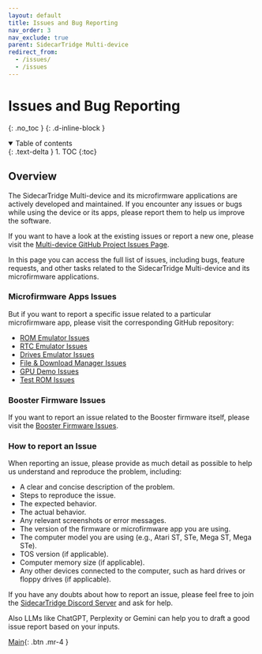 ```yaml
---
layout: default
title: Issues and Bug Reporting
nav_order: 3
nav_exclude: true
parent: SidecarTridge Multi-device
redirect_from:
  - /issues/
  - /issues
---
```


# Issues and Bug Reporting
{: .no_toc }
{: .d-inline-block }

<details open markdown="block">
  <summary>
    Table of contents
  </summary>
  {: .text-delta }
1. TOC
{:toc}
</details>

## Overview

The SidecarTridge Multi-device and its microfirmware applications are actively developed and maintained. If you encounter any issues or bugs while using the device or its apps, please report them to help us improve the software.

If you want to have a look at the existing issues or report a new one, please visit the [Multi-device GitHub Project Issues Page](https://github.com/orgs/sidecartridge/projects/2).

In this page you can access the full list of issues, including bugs, feature requests, and other tasks related to the SidecarTridge Multi-device and its microfirmware applications.

### Microfirmware Apps Issues

But if you want to report a specific issue related to a particular microfirmware app, please visit the corresponding GitHub repository:

- [ROM Emulator Issues](https://github.com/sidecartridge/md-rom-emulator/issues)
- [RTC Emulator Issues](https://github.com/sidecartridge/md-rtc-emulator/issues)
- [Drives Emulator Issues](https://github.com/sidecartridge/md-drives-emulator/issues)
- [File & Download Manager Issues](https://github.com/sidecartridge/md-browser/issues)
- [GPU Demo Issues](https://github.com/sidecartridge/md-gpu-demo/issues)
- [Test ROM Issues](https://github.com/sidecartridge/md-test-rom/issues)

### Booster Firmware Issues

If you want to report an issue related to the Booster firmware itself, please visit the [Booster Firmware Issues](https://github.com/sidecartridge/rp2-booster-bootloader/issues).

### How to report an Issue

When reporting an issue, please provide as much detail as possible to help us understand and reproduce the problem, including:

- A clear and concise description of the problem.
- Steps to reproduce the issue.
- The expected behavior.
- The actual behavior.
- Any relevant screenshots or error messages.
- The version of the firmware or microfirmware app you are using.
- The computer model you are using (e.g., Atari ST, STe, Mega ST, Mega STe).
- TOS version (if applicable).
- Computer memory size (if applicable).
- Any other devices connected to the computer, such as hard drives or floppy drives (if applicable).

If you have any doubts about how to report an issue, please feel free to join the [SidecarTridge Discord Server](https://discord.com/invite/u73QP9MEYC) and ask for help. 

Also LLMs like ChatGPT, Perplexity or Gemini can help you to draft a good issue report based on your inputs.

[Main](/sidecartridge-multidevice/){: .btn .mr-4 }
